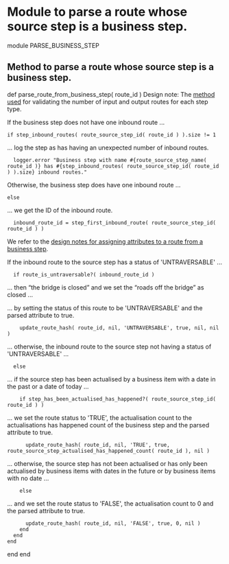 # Module to parse a route whose source step is a business step.

module PARSE_BUSINESS_STEP
## Method to parse a route whose source step is a business step.

  def parse_route_from_business_step( route_id )
Design note: The [method used](https://ukparliament.github.io/ontologies/procedure/maps/meta/design-notes/#validating-inputs-and-outputs-to-steps) for validating the number of input and output routes for each step type.

If the business step does not have one inbound route ...

    if step_inbound_routes( route_source_step_id( route_id ) ).size != 1
... log the step as has having an unexpected number of inbound routes.

      logger.error "Business step with name #{route_source_step_name( route_id )} has #{step_inbound_routes( route_source_step_id( route_id ) ).size} inbound routes."
Otherwise, the business step does have one inbound route ...

    else
... we get the ID of the inbound route.

      inbound_route_id = step_first_inbound_route( route_source_step_id( route_id ) )
We refer to the [design notes for assigning attributes to a route from a business step](https://ukparliament.github.io/ontologies/procedure/maps/meta/design-notes/#routes-from-business-steps).

If the inbound route to the source step has a status of 'UNTRAVERSABLE' ...

      if route_is_untraversable?( inbound_route_id )
... then “the bridge is closed” and we set the “roads off the bridge” as closed ...

... by setting the status of this route to be 'UNTRAVERSABLE' and the parsed attribute to true.

        update_route_hash( route_id, nil, 'UNTRAVERSABLE', true, nil, nil )
... otherwise, the inbound route to the source step not having a status of 'UNTRAVERSABLE' ...

      else
... if the source step has been actualised by a business item with a date in the past or a date of today ...

        if step_has_been_actualised_has_happened?( route_source_step_id( route_id ) )
... we set the route status to 'TRUE', the actualisation count to the actualisations has happened count of the business step and the parsed attribute to true.

          update_route_hash( route_id, nil, 'TRUE', true, route_source_step_actualised_has_happened_count( route_id ), nil )
... otherwise, the source step has not been actualised or has only been actualised by business items with dates in the future or by business items with no date ...

        else
... and we set the route status to 'FALSE', the actualisation count to 0 and the parsed attribute to true.

          update_route_hash( route_id, nil, 'FALSE', true, 0, nil )
        end
      end
    end
  end
end